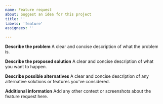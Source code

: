 ```yaml
---
name: Feature request
about: Suggest an idea for this project
title: ''
labels: 'feature'
assignees: ''

---
```


**Describe the problem**
A clear and concise description of what the problem is. 

**Describe the proposed solution**
A clear and concise description of what you want to happen.

**Describe possible alternatives**
A clear and concise description of any alternative solutions or features you've considered.

**Additional information**
Add any other context or screenshots about the feature request here.

